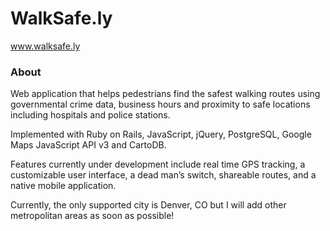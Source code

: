 <h1>WalkSafe.ly</h1>

www.walksafe.ly

<h3>About</h3>

Web application that helps pedestrians find the safest walking routes using governmental crime data, business hours and proximity to safe locations including hospitals and police stations.  

Implemented with Ruby on Rails, JavaScript, jQuery, PostgreSQL, Google Maps JavaScript API v3 and CartoDB.  

Features currently under development include real time GPS tracking, a customizable user interface, a dead man’s switch, shareable routes, and a native mobile application.

Currently, the only supported city is Denver, CO but I will add other metropolitan areas as soon as possible!

